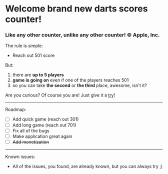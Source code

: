 # Welcome brand new darts scores counter!

### Like any other counter, unlike any other counter! &copy; Apple, Inc.

The rule is simple:
- Reach out 501 score

But:
1. there are **up to 5 players**
1. **game is going on** even if one of the players reaches 501
1. so you can take **the second** or **the third** place, awesome, isn't it?

Are you curious? Of course you are! Just give it a [try](https://truelogin.github.io/dro_team/)!

---

Roadmap:
- [ ] Add quick game (reach out 301)
- [ ] Add long game (reach out 701)
- [ ] Fix all of the bugs
- [ ] Make application great again
- [ ] ~~Add monetization~~

---

Known issues:
- All of the issues, you found, are already known, but you can always try ;)
